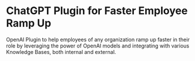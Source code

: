 # ChatGPT Plugin for Faster Employee Ramp Up
OpenAI Plugin to help employees of any organization ramp up faster in their role by leveraging the power of OpenAI models and integrating with various Knowledge Bases, both internal and external.
